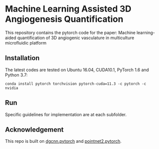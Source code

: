 # Machine Learning Assisted 3D Angiogenesis Quantification
This repository contains the pytorch code for the paper: Machine learning-aided quantification of 3D angiogenic vasculature in multiculture microfluidic platform

## Installation
The latest codes are tested on Ubuntu 16.04, CUDA10.1, PyTorch 1.6 and Python 3.7:
```shell
conda install pytorch torchvision pytorch-cuda=11.3 -c pytorch -c nvidia
```
## Run
Specific guidelines for implementation are at each subfolder. 

## Acknowledgement
This repo is built on [dgcnn.pytorch](https://github.com/antao97/dgcnn.pytorch) and [pointnet2.pytorch](https://github.com/sshaoshuai/Pointnet2.PyTorch).
